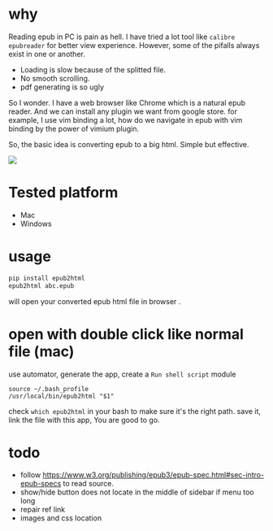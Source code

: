 
# why 
Reading epub in PC is pain as hell. I have tried a lot tool like `calibre` `epubreader` for better view experience. However, some of the pifalls always exist in one or another.
- Loading is slow because of the splitted file.
- No smooth scrolling.
- pdf generating is so ugly 
	
So I wonder. I have a web browser like  Chrome which is a natural epub reader. 
And we can install any plugin we want from google store.  for example, I use vim binding a lot, how do we navigate in epub with vim binding by the power of vimium plugin.

So, the basic idea is converting epub to a big html. Simple but effective.

![](https://github.com/zk4/epub2html/blob/master/demo.gif?raw=true)

# Tested platform 
- Mac
- Windows

# usage 
``` bash
pip install epub2html
epub2html abc.epub  

```
will open your converted epub html file in browser .


# open with double click like normal file (mac)

use automator, generate the app, create a `Run shell script` module
``` 
source ~/.bash_profile
/usr/local/bin/epub2html "$1"
```
check `which epub2html` in your bash to make sure it's the right path.
save it, 
link the file with this app, You are good to go.



# todo 
- follow https://www.w3.org/publishing/epub3/epub-spec.html#sec-intro-epub-specs to read source.
- show/hide button does not locate in the middle of sidebar if menu too long
- repair ref link
- images and css location
